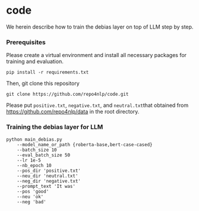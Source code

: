 # code

We herein describe how to train the debias layer on top of LLM step by step. 
### Prerequisites
Please create a virtual environment and install all necessary packages for training and evaluation.
```
pip install -r requirements.txt
```
Then, git clone this repository 
```
git clone https://github.com/repo4nlp/code.git
```
Please put ```positive.txt```, ```negative.txt```, and ```neutral.txt```that obtained from https://github.com/repo4nlp/data in the root directory.

### Training the debias layer for LLM

```shell
python main_debias.py 
    --model_name_or_path {roberta-base,bert-case-cased} 
    --batch_size 10
    --eval_batch_size 50
    --lr 1e-5          
    --nb_epoch 10      
    --pos_dir 'positive.txt'
    --neu_dir 'neutral.txt'
    --neg_dir 'negative.txt'
    --prompt_text 'It was'
    --pos 'good'
    --neu 'ok'
    --neg 'bad'   
```
